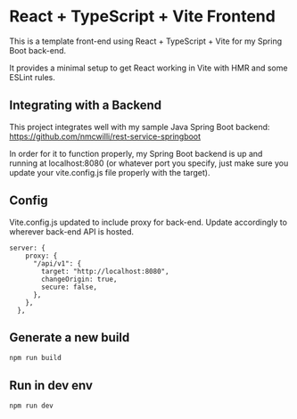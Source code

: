 # React + TypeScript + Vite Frontend

This is a template front-end using React + TypeScript + Vite for my Spring Boot back-end. 

It provides a minimal setup to get React working in Vite with HMR and some ESLint rules.

## Integrating with a Backend 

This project integrates well with my sample Java Spring Boot backend:
https://github.com/nmcwilli/rest-service-springboot

In order for it to function properly, my Spring Boot backend is up and running at localhost:8080 (or whatever port you specify, just 
make sure you update your vite.config.js file properly with the target). 

## Config

Vite.config.js updated to include proxy for back-end. Update accordingly to wherever back-end API is hosted. 
```
server: {
    proxy: {
      "/api/v1": {
        target: "http://localhost:8080",
        changeOrigin: true,
        secure: false,
      },
    },
  },
```

## Generate a new build
```
npm run build
```

## Run in dev env
```
npm run dev
```
